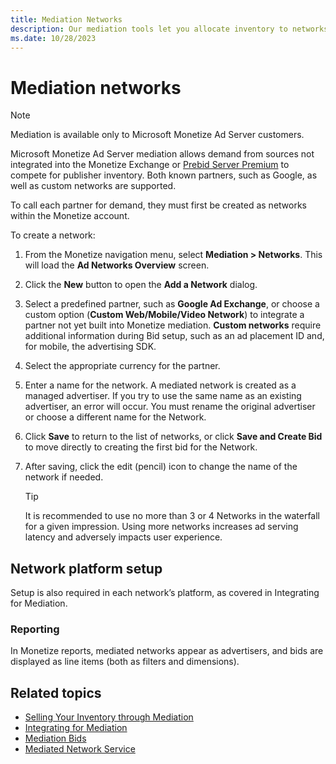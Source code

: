 ```yaml
---
title: Mediation Networks
description: Our mediation tools let you allocate inventory to networks that are not directly integrated with our platform. This page is a step-by-step guide to add a network.
ms.date: 10/28/2023
---
```



# Mediation networks

> [!NOTE]
> Mediation is available only to Microsoft Monetize Ad Server customers.

Microsoft Monetize Ad Server mediation allows demand from sources not integrated into the Monetize Exchange or [Prebid Server Premium](prebid-server-premium.md) to compete for publisher inventory. Both known partners, such as Google, as well as custom networks are supported.

To call each partner for demand, they must first be created as networks within the Monetize account.

To create a network:

1. From the Monetize navigation menu, select **Mediation > Networks**. This will load the **Ad Networks Overview** screen.
2. Click the **New** button to open the **Add a Network** dialog.
3. Select a predefined partner, such as **Google Ad Exchange**, or choose a custom option (**Custom Web/Mobile/Video Network**) to integrate a partner not yet built into Monetize mediation. **Custom networks** require additional information during Bid setup, such as an ad placement ID and, for mobile, the advertising SDK.
4. Select the appropriate currency for the partner.
5. Enter a name for the network. A mediated network is created as a managed advertiser. If you try to use the same name as an existing advertiser, an error will occur. You must rename the original advertiser or choose a different name for the Network.
6. Click **Save** to return to the list of networks, or click **Save and Create Bid** to move directly to creating the first bid for the Network.
7. After saving, click the edit (pencil) icon to change the name of the network if needed.

   > [!TIP]
   > It is recommended to use no more than 3 or 4 Networks in the waterfall for a given impression. Using more networks increases ad serving latency and adversely impacts user experience.

## Network platform setup

Setup is also required in each network’s platform, as covered in Integrating for Mediation.

### Reporting

In Monetize reports, mediated networks appear as advertisers, and bids are displayed as line items (both as filters and dimensions).

## Related topics

- [Selling Your Inventory through Mediation](mediation-selling-your-inventory-through-mediation.md)
- [Integrating for Mediation](mediation-integrating-for-mediation.md)
- [Mediation Bids](mediation-bids.md)
- [Mediated Network Service](../digital-platform-api/mediated-network-service.md)
  